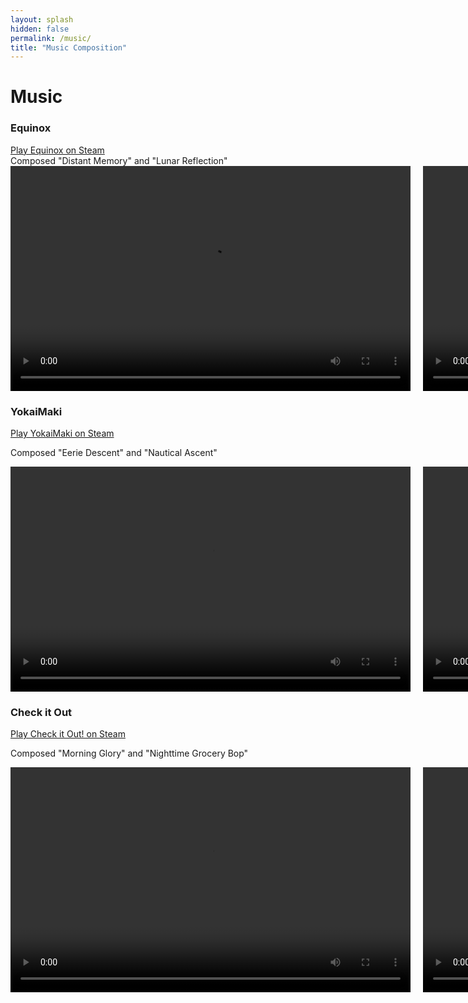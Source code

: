 ```yaml
---
layout: splash
hidden: false
permalink: /music/
title: "Music Composition"
---
```


# Music
### Equinox
<div markdown="1">
  <a href="https://store.steampowered.com/app/1778590/Equinox/" class="btn btn--primary"><i class="fa-brands fa-steam"></i> Play Equinox on Steam</a>
</div>
Composed "Distant Memory" and "Lunar Reflection"
<div style="display: flex; gap: 20px;">
  <video width="640" height="360" controls><source src="/assets/videos/Distant Memory.mp4" type="video/mp4">Your browser does not support the video tag. You can download the video by <a href="/assets/videos/my-video.mp4">clicking here</a>.</video>
  <video width="640" height="360" controls><source src="/assets/videos/Lunar Reflection.mp4" type="video/mp4">Your browser does not support the video tag. You can download the video by <a href="/assets/videos/my-video.mp4">clicking here</a>.</video>
</div>


### YokaiMaki
<div markdown="1">
  <a href="https://store.steampowered.com/app/2207010/Ykaimaki/" class="btn btn--primary"><i class="fa-brands fa-steam"></i> Play YokaiMaki on Steam</a>
</div>

Composed "Eerie Descent" and "Nautical Ascent"
<div style="display: flex; gap: 20px;">
  <video width="640" height="360" controls>
    <source src="/assets/videos/Eerie Descent.mp4" type="video/mp4">Your browser does not support the video tag. You can download the video by <a href="/assets/videos/my-video.mp4">clicking here</a>.
  </video>

  <video width="640" height="360" controls>
    <source src="/assets/videos/Nautical Ascent.mp4" type="video/mp4">Your browser does not support the video tag. You can download the video by <a href="/assets/videos/my-video.mp4">clicking here</a>.
  </video>
</div>

### Check it Out
<div markdown="1">
  <a href="https://store.steampowered.com/app/1928430/Check_it_Out/" class="btn btn--primary"><i class="fa-brands fa-steam"></i> Play Check it Out! on Steam</a>
</div>

Composed "Morning Glory" and "Nighttime Grocery Bop"
<div style="display: flex; gap: 20px;">
  <video width="640" height="360" controls><source src="/assets/videos/Morning Glory.mp4" type="video/mp4">Your browser does not support the video tag. You can download the video by <a href="/assets/videos/my-video.mp4">clicking here</a>.</video>
  <video width="640" height="360" controls><source src="/assets/videos/Nighttime Grocery Bop.mp4" type="video/mp4">Your browser does not support the video tag. You can download the video by <a href="/assets/videos/my-video.mp4">clicking here</a>.</video>
</div>